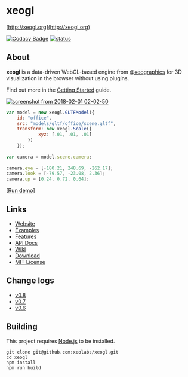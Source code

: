 # xeogl

[http://xeogl.org](http://xeogl.org)

[![Codacy Badge](https://api.codacy.com/project/badge/grade/a834272d6bf448f7a77947d7b784f261)](https://www.codacy.com/app/lindsay-kay/xeogl)
[![status](https://img.shields.io/badge/glTF-2%2E0-green.svg?style=flat)](https://github.com/KhronosGroup/glTF)

## About

**xeogl** is a data-driven WebGL-based engine from [@xeographics](https://twitter.com/xeographics) for 3D visualization in the browser without using plugins.

Find out more in the [Getting Started](https://github.com/xeolabs/xeogl/wiki/Getting-Started) guide.

[![screenshot from 2018-02-01 02-02-50](http://xeogl.org/assets/images/screenshots/officePlan.png)](http://xeogl.org/examples/#importing_gltf_OfficePlan)

````JavaScript
var model = new xeogl.GLTFModel({
    id: "office",
    src: "models/gltf/office/scene.gltf",
    transform: new xeogl.Scale({
            xyz: [.01, .01, .01]
        })
    });
    
var camera = model.scene.camera;
    
camera.eye = [-180.21, 248.69, -262.17];
camera.look = [-79.57, -23.08, 2.36];
camera.up = [0.24, 0.72, 0.64];
````

[[Run demo](http://xeogl.org/examples/#importing_gltf_OfficePlan)]

## Links 

 - [Website](http://xeogl.org)
 - [Examples](http://xeogl.org/examples)
 - [Features](http://xeogl.org#features)
 - [API Docs](http://xeogl.org/docs/index.html)
 - [Wiki](https://github.com/xeolabs/xeogl/wiki)
 - [Download](https://github.com/xeolabs/xeogl/archive/master.zip)
 - [MIT License](https://github.com/xeolabs/xeogl/blob/master/LICENSE)
 
## Change logs
 
 - [v0.8](https://github.com/xeolabs/xeogl/wiki/Updates-in-xeogl-V0.8)
 - [v0.7](https://github.com/xeolabs/xeogl/wiki/Updates-in-xeogl-V0.7)
 - [v0.6](https://github.com/xeolabs/xeogl/wiki/API-Changes-7-Sep-2017)
 
## Building
 
This project requires [Node.js](https://nodejs.org/en/download/) to be installed.

````
git clone git@github.com:xeolabs/xeogl.git
cd xeogl
npm install
npm run build 
````
